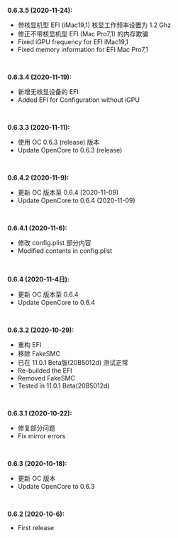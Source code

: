 **0.6.3.5 (2020-11-24):** 

- 带核显机型 EFI (iMac19,1) 核显工作频率设置为 1.2 Ghz
- 修正不带核显机型 EFI (Mac Pro7,1) 的内存欺骗
- Fixed iGPU frequency for EFI iMac19,1
- Fixed memory information for EFI Mac Pro7,1
</br>

**0.6.3.4 (2020-11-19):** 

- 新增无核显设备的 EFI
- Added EFI for Configuration without iGPU
</br>

**0.6.3.3 (2020-11-11):** 

- 使用 OC 0.6.3 (release) 版本
- Update OpenCore to 0.6.3 (release)
</br>

**0.6.4.2 (2020-11-9):** 

- 更新 OC 版本至 0.6.4 (2020-11-09)
- Update OpenCore to 0.6.4 (2020-11-09)
</br>

**0.6.4.1 (2020-11-6):** 

- 修改 config.plist 部分内容
- Modified contents in config.plist
</br>

**0.6.4 (2020-11-4日):** 

- 更新 OC 版本至 0.6.4
- Update OpenCore to 0.6.4
</br>

**0.6.3.2 (2020-10-29):** 

- 重构 EFI
- 移除 FakeSMC 
- 已在 11.0.1 Beta版(20B5012d) 测试正常
- Re-builded the EFI
- Removed FakeSMC 
- Tested in 11.0.1 Beta(20B5012d)
</br>

**0.6.3.1 (2020-10-22):** 

- 修复部分问题
- Fix mirror errors
</br>

**0.6.3 (2020-10-18):** 

- 更新 OC 版本
- Update OpenCore to 0.6.3
</br>

**0.6.2 (2020-10-6):** 

- First release
</br>
